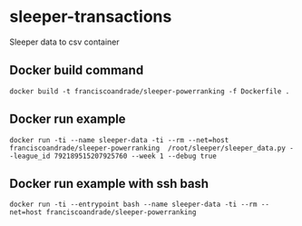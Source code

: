# sleeper-transactions
Sleeper data to csv container

## Docker build command
`docker build -t franciscoandrade/sleeper-powerranking -f Dockerfile .`

## Docker run example
`docker run -ti --name sleeper-data -ti --rm --net=host franciscoandrade/sleeper-powerranking  /root/sleeper/sleeper_data.py --league_id 792189515207925760 --week 1 --debug true`

## Docker run example with ssh bash
`docker run -ti --entrypoint bash --name sleeper-data -ti --rm --net=host franciscoandrade/sleeper-powerranking`
